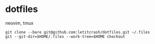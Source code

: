 # dotfiles
neovim, tmux 

```
git clone --bare git@github.com:letitcrash/dotfiles.git ~/.files
git --git-dir=$HOME/.files --work-tree=$HOME checkout
```
